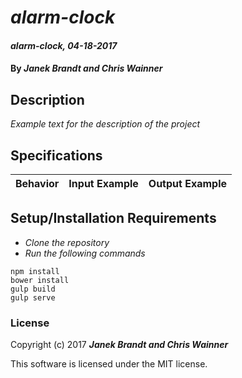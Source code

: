 # _alarm-clock_

#### _alarm-clock, 04-18-2017_

#### By _**Janek Brandt and Chris Wainner**_

## Description
_Example text for the description of the project_


## Specifications

| Behavior                   | Input Example     | Output Example    |
| -------------------------- | -----------------:| -----------------:|



## Setup/Installation Requirements

* _Clone the repository_
* _Run the following commands_
```
npm install
bower install
gulp build
gulp serve
```

### License

Copyright (c) 2017 **_Janek Brandt and Chris Wainner_**

This software is licensed under the MIT license.

